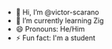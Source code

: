 - 👋 Hi, I’m @victor-scarano
- 🌱 I’m currently learning Zig
- 😄 Pronouns: He/Him
- ⚡ Fun fact: I'm a student
